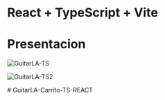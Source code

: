 # React + TypeScript + Vite
#
# Presentacion 


![GuitarLA-TS](https://github.com/user-attachments/assets/d2d11cd2-01d1-4111-a00a-945a14dd7a5f)


![GuitarLA-TS2](https://github.com/user-attachments/assets/21761eb7-b3de-4b6e-9458-eb107de0ac67)

#   G u i t a r L A - C a r r i t o - T S - R E A C T 
 
 
